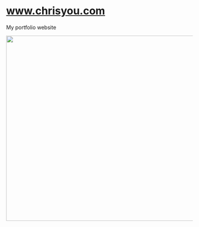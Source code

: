 # www.chrisyou.com
My portfolio website

<p align="center">
  <img src="https://chrisyou-backup-website.s3.amazonaws.com/assets/website-v1.png" width="600" height="500"/>
  </p>
